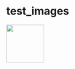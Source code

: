 # test_images

<img src="https://i.loli.net/2020/04/29/STGwYt9OV2vBLk5.jpg" width="100px" height="100px" />